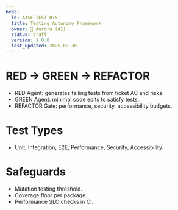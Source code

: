 ```yaml
---
brdc:
  id: AASF-TEST-015
  title: Testing Autonomy Framework
  owner: 🌸 Aurora (AI)
  status: draft
  version: 1.0.0
  last_updated: 2025-09-30
---
```


# RED → GREEN → REFACTOR
- RED Agent: generates failing tests from ticket AC and risks.
- GREEN Agent: minimal code edits to satisfy tests.
- REFACTOR Gate: performance, security, accessibility budgets.

# Test Types
- Unit, Integration, E2E, Performance, Security, Accessibility.

# Safeguards
- Mutation testing threshold.
- Coverage floor per package.
- Performance SLO checks in CI.


